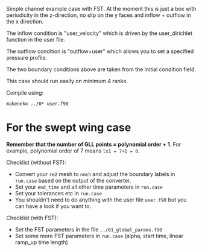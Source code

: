 Simple channel example case with FST. At the moment this is just a box with periodicity in the z-direction,
no slip on the y faces and inflow + outflow in the x direction.

The inflow condition is "user_velocity" which is driven by the user_dirichlet function
in the user file. 

The outflow condition is "outflow+user" which allows you to set a specified pressure profile.

The two boundary conditions above are taken from the initial condition field.

This case should run easily on minimum 4 ranks.

Compile using:

```
makeneko ../0* user.f90
``` 

# For the swept wing case

**Remember that the number of GLL points = polynomial order + 1**. For example, polynomial order of 7 means `lx1 = 7+1 = 8`.

Checklist (without FST):
- Convert your `re2` mesh to `nmsh` and adjust the boundary labels in `run.case` based on the output of the converter.
- Set your `end_time` and all other time parameters in `run.case`
- Set your tolerances etc in `run.case`
- You shouldn't need to do anything with the user file `user.f90` but you can have a look if you want to.

Checklist (with FST):
- Set the FST parameters in the file `../01_global_params.f90`
- Set some more FST parameters in `run.case` (alpha, start time, linear ramp_up time length) 

